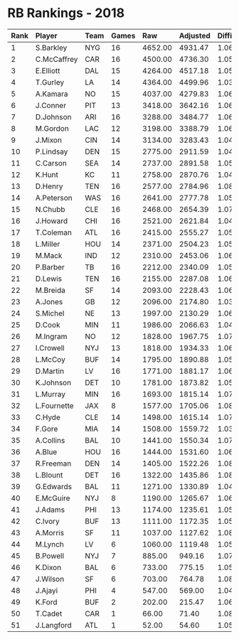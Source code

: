 # RB Rankings - 2018

| Rank | Player      | Team | Games | Raw     | Adjusted | Difficulty | Avg/Game | Typical | Consistency | Trend    |
| :----| :-----------| :----| :-----| :-------| :--------| :----------| :--------| :-------| :-----------| :--------|
| 1    | S.Barkley   | NYG  | 16    | 4652.00 | 4931.47  | 1.060      | 290.75   | 294.00  | 8/3/5       | +42.9%   |
| 2    | C.McCaffrey | CAR  | 16    | 4500.00 | 4736.30  | 1.053      | 281.25   | 293.50  | 8/1/7       | +84.3%   |
| 3    | E.Elliott   | DAL  | 15    | 4264.00 | 4517.18  | 1.059      | 284.27   | 310.50  | 9/1/5       | +66.3%   |
| 4    | T.Gurley    | LA   | 14    | 4364.00 | 4499.96  | 1.031      | 311.71   | 335.00  | 7/2/5       | +49.9%   |
| 5    | A.Kamara    | NO   | 15    | 4037.00 | 4279.83  | 1.060      | 269.13   | 284.00  | 7/4/4       | +98.1%   |
| 6    | J.Conner    | PIT  | 13    | 3418.00 | 3642.16  | 1.066      | 262.92   | 270.50  | 8/0/5       | +112.9%  |
| 7    | D.Johnson   | ARI  | 16    | 3288.00 | 3484.77  | 1.060      | 205.50   | 200.50  | 6/4/6       | +61.4%   |
| 8    | M.Gordon    | LAC  | 12    | 3198.00 | 3388.79  | 1.060      | 266.50   | 272.50  | 5/2/5       | +58.1%   |
| 9    | J.Mixon     | CIN  | 14    | 3134.00 | 3283.43  | 1.048      | 223.86   | 232.00  | 8/0/6       | +95.1%   |
| 10   | P.Lindsay   | DEN  | 15    | 2775.00 | 2911.59  | 1.049      | 185.00   | 184.50  | 7/1/7       | +80.2%   |
| 11   | C.Carson    | SEA  | 14    | 2737.00 | 2891.58  | 1.056      | 195.50   | 205.00  | 7/2/5       | +104.4%  |
| 12   | K.Hunt      | KC   | 11    | 2758.00 | 2870.76  | 1.041      | 250.73   | 259.00  | 7/0/4       | INACTIVE |
| 13   | D.Henry     | TEN  | 16    | 2577.00 | 2784.96  | 1.081      | 161.06   | 141.50  | 9/1/6       | +171.3%  |
| 14   | A.Peterson  | WAS  | 16    | 2641.00 | 2777.78  | 1.052      | 165.06   | 160.50  | 8/1/7       | +147.0%  |
| 15   | N.Chubb     | CLE  | 16    | 2468.00 | 2654.39  | 1.076      | 154.25   | 125.50  | 6/0/10      | +294.6%  |
| 16   | J.Howard    | CHI  | 16    | 2521.00 | 2621.84  | 1.040      | 157.56   | 165.00  | 8/1/7       | +92.8%   |
| 17   | T.Coleman   | ATL  | 16    | 2415.00 | 2555.27  | 1.058      | 150.94   | 160.00  | 10/2/4      | +93.1%   |
| 18   | L.Miller    | HOU  | 14    | 2371.00 | 2504.23  | 1.056      | 169.36   | 170.50  | 5/1/8       | +78.6%   |
| 19   | M.Mack      | IND  | 12    | 2310.00 | 2453.06  | 1.062      | 192.50   | 234.50  | 8/0/4       | +152.1%  |
| 20   | P.Barber    | TB   | 16    | 2212.00 | 2340.09  | 1.058      | 138.25   | 145.00  | 9/2/5       | +104.7%  |
| 21   | D.Lewis     | TEN  | 16    | 2155.00 | 2287.08  | 1.061      | 134.69   | 127.00  | 9/0/7       | +143.7%  |
| 22   | M.Breida    | SF   | 14    | 2093.00 | 2228.43  | 1.065      | 149.50   | 148.00  | 7/2/5       | +150.6%  |
| 23   | A.Jones     | GB   | 12    | 2096.00 | 2174.80  | 1.038      | 174.67   | 172.50  | 5/2/5       | +149.3%  |
| 24   | S.Michel    | NE   | 13    | 1997.00 | 2130.29  | 1.067      | 153.62   | 158.50  | 8/0/5       | +153.2%  |
| 25   | D.Cook      | MIN  | 11    | 1986.00 | 2066.63  | 1.041      | 180.55   | 183.50  | 4/3/4       | +91.6%   |
| 26   | M.Ingram    | NO   | 12    | 1828.00 | 1967.75  | 1.076      | 152.33   | 173.00  | 9/0/3       | +113.0%  |
| 27   | I.Crowell   | NYJ  | 13    | 1818.00 | 1934.33  | 1.064      | 139.85   | 158.50  | 9/0/4       | INACTIVE |
| 28   | L.McCoy     | BUF  | 14    | 1795.00 | 1890.88  | 1.053      | 128.21   | 125.50  | 7/0/7       | +191.9%  |
| 29   | D.Martin    | LV   | 16    | 1771.00 | 1881.17  | 1.062      | 110.69   | 117.00  | 8/1/7       | +242.8%  |
| 30   | K.Johnson   | DET  | 10    | 1781.00 | 1873.82  | 1.052      | 178.10   | 178.50  | 5/2/3       | INACTIVE |
| 31   | L.Murray    | MIN  | 16    | 1693.00 | 1815.14  | 1.072      | 105.81   | 104.50  | 10/0/6      | +329.1%  |
| 32   | L.Fournette | JAX  | 8     | 1577.00 | 1705.06  | 1.081      | 197.12   | 206.00  | 4/1/3       | +162.5%  |
| 33   | C.Hyde      | CLE  | 14    | 1498.00 | 1615.14  | 1.078      | 107.00   | 111.00  | 9/0/5       | +249.8%  |
| 34   | F.Gore      | MIA  | 14    | 1508.00 | 1559.72  | 1.034      | 107.71   | 118.50  | 8/0/6       | +122.2%  |
| 35   | A.Collins   | BAL  | 10    | 1441.00 | 1550.34  | 1.076      | 144.10   | 142.50  | 5/1/4       | INACTIVE |
| 36   | A.Blue      | HOU  | 16    | 1444.00 | 1531.60  | 1.061      | 90.25    | 81.50   | 6/2/8       | +86.5%   |
| 37   | R.Freeman   | DEN  | 14    | 1405.00 | 1522.26  | 1.083      | 100.36   | 87.50   | 5/1/8       | +152.1%  |
| 38   | L.Blount    | DET  | 16    | 1322.00 | 1435.86  | 1.086      | 82.62    | 81.50   | 9/1/6       | +330.9%  |
| 39   | G.Edwards   | BAL  | 11    | 1271.00 | 1330.89  | 1.047      | 115.55   | 111.50  | 4/2/5       | +259.8%  |
| 40   | E.McGuire   | NYJ  | 8     | 1190.00 | 1265.67  | 1.064      | 148.75   | 168.50  | 5/0/3       | +138.1%  |
| 41   | J.Adams     | PHI  | 13    | 1174.00 | 1235.61  | 1.052      | 90.31    | 96.50   | 7/0/6       | +335.7%  |
| 42   | C.Ivory     | BUF  | 13    | 1111.00 | 1172.35  | 1.055      | 85.46    | 72.50   | 6/0/7       | +305.2%  |
| 43   | A.Morris    | SF   | 11    | 1037.00 | 1127.62  | 1.087      | 94.27    | 102.50  | 7/0/4       | +248.7%  |
| 44   | M.Lynch     | LV   | 6     | 1060.00 | 1119.48  | 1.056      | 176.67   | 183.00  | 3/0/3       | INACTIVE |
| 45   | B.Powell    | NYJ  | 7     | 885.00  | 949.16   | 1.072      | 126.43   | 134.50  | 4/1/2       | INACTIVE |
| 46   | K.Dixon     | BAL  | 6     | 733.00  | 775.15   | 1.057      | 122.17   | 129.50  | 3/1/2       | +72.5%   |
| 47   | J.Wilson    | SF   | 6     | 703.00  | 764.78   | 1.088      | 117.17   | 124.50  | 4/0/2       | +236.6%  |
| 48   | J.Ajayi     | PHI  | 4     | 547.00  | 569.00   | 1.040      | 136.75   | 158.00  | 2/1/1       | INACTIVE |
| 49   | K.Ford      | BUF  | 2     | 202.00  | 215.47   | 1.067      | 101.00   | 101.00  | 0/2/0       | N/A      |
| 50   | T.Cadet     | CAR  | 1     | 66.00   | 71.40    | 1.082      | 66.00    | 66.00   | 0/1/0       | N/A      |
| 51   | J.Langford  | ATL  | 1     | 52.00   | 54.60    | 1.050      | 52.00    | 52.00   | 0/1/0       | N/A      |

